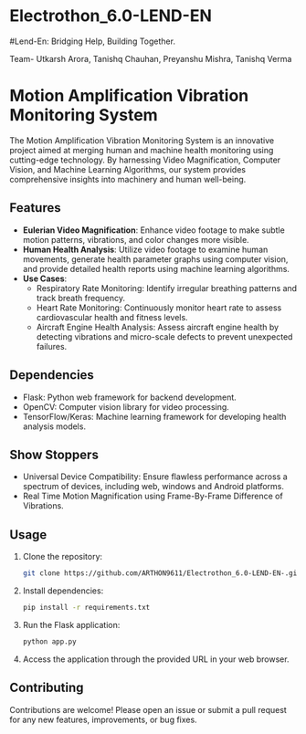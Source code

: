 # Electrothon_6.0-LEND-EN
#Lend-En: Bridging Help, Building Together.

Team- Utkarsh Arora, Tanishq Chauhan, Preyanshu Mishra, Tanishq Verma
# Motion Amplification Vibration Monitoring System

The Motion Amplification Vibration Monitoring System is an innovative project aimed at merging human and machine health monitoring using cutting-edge technology. By harnessing Video Magnification, Computer Vision, and Machine Learning Algorithms, our system provides comprehensive insights into machinery and human well-being.

## Features

- **Eulerian Video Magnification**: Enhance video footage to make subtle motion patterns, vibrations, and color changes more visible.
- **Human Health Analysis**: Utilize video footage to examine human movements, generate health parameter graphs using computer vision, and provide detailed health reports using machine learning algorithms.
- **Use Cases**:
  - Respiratory Rate Monitoring: Identify irregular breathing patterns and track breath frequency.
  - Heart Rate Monitoring: Continuously monitor heart rate to assess cardiovascular health and fitness levels.
  - Aircraft Engine Health Analysis: Assess aircraft engine health by detecting vibrations and micro-scale defects to prevent unexpected failures.

## Dependencies

- Flask: Python web framework for backend development.
- OpenCV: Computer vision library for video processing.
- TensorFlow/Keras: Machine learning framework for developing health analysis models.

## Show Stoppers

- Universal Device Compatibility: Ensure flawless performance across a spectrum of devices, including web, windows and Android platforms.
- Real Time Motion Magnification using Frame-By-Frame Difference of Vibrations.

## Usage

1. Clone the repository:

   ```bash
   git clone https://github.com/ARTHON9611/Electrothon_6.0-LEND-EN-.git
   ```

2. Install dependencies:

   ```bash
   pip install -r requirements.txt
   ```

3. Run the Flask application:

   ```bash
   python app.py
   ```

4. Access the application through the provided URL in your web browser.

## Contributing

Contributions are welcome! Please open an issue or submit a pull request for any new features, improvements, or bug fixes.
